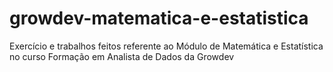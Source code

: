 # growdev-matematica-e-estatistica
Exercício e trabalhos feitos referente ao Módulo de Matemática e Estatística no curso Formação em Analista de Dados da Growdev
